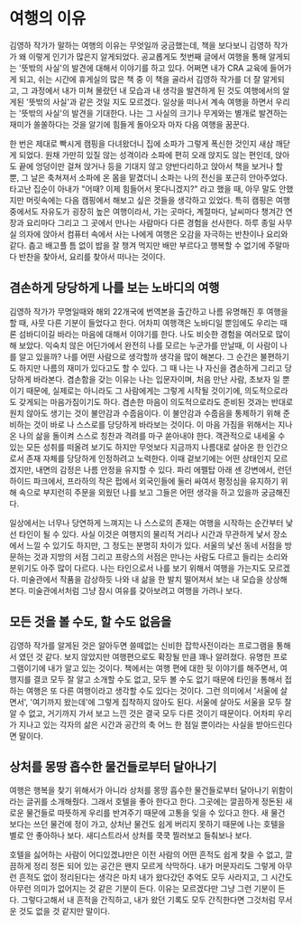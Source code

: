 # 여행의 이유

김영하 작가가 말하는 여행의 이유는 무엇일까 궁금했는데, 책을 보다보니 김영하 작가가 왜 이렇게 인기가 많은지 알게되었다. 공교롭게도 첫번째 글에서 여행을 통해 알게되는 '뜻밖의 사실'의 발견에 대해서 이야기를 하고 있다. 어쩌면 내가 CRA 교육에 들어가게 되고, 쉬는 시간에 휴게실의 많은 책 중 이 책을 골라서 김영하 작가를 더 잘 알게되고, 그 과정에서 내가 미쳐 몰랐던 내 모습과 내 생각을 발견하게 된 것도 여행에서의 알게된 '뜻밖의 사실'과 같은 것일 지도 모르겠다. 일상을 떠나서 계속 여행을 하면서 우리는 '뜻밖의 사실'의 발견을 기대한다. 나는 그 사실의 크기나 무게와는 별개로 발견하는 재미가 쏠쏠하다는 것을 알기에 힘들게 돌아오자 마자 다음 여행을 꿈꾼다.

한 번은 제대로 빡시게 캠핑을 다녀왔더니 집에 소파가 그렇게 폭신한 것인지 새삼 깨닫게 되었다. 원채 가만히 있질 않는 성격이라 소파에 편히 오래 앉지도 않는 편인데, 앉아도 끝에 엉덩이만 걸쳐 앉거나 등을 기대지 않고 양반다리하고 앉아서 책을 보거나 할 뿐, 그 날은 축쳐져서 소파에 온 몸을 맡겼더니 소파는 나의 전신을 포근히 안아주었다. 타고난 집순이 아내가 "어때? 이제 힘들어서 못다니겠지?" 라고 했을 때, 아무 말도 안했지만 머릿속에는 다음 캠핑에서 해보고 싶은 것들을 생각하고 있었다. 특히 캠핑은 여행 중에서도 자유도가 굉장히 높은 여행이라서, 가는 곳마다, 계절마다, 날씨마다 챙겨간 연장과 요리마다 그리고 그 곳에서 만나는 사람마다 다른 경험을 선사한다. 하루 종일 사무실 의자에 앉아서 컴퓨터 속에서 사는 나에게 여행은 오감을 자극하는 반찬이나 요리와 같다. 춥고 배고플 틈 없이 밥을 잘 챙겨 먹지만 배만 부르다고 행복할 수 없기에 주말마다 반찬을 찾아서, 요리를 찾아서 떠나는 것이다.

## 겸손하게 당당하게 나를 보는 노바디의 여행

김영하 작가가 무명일때와 해외 22개국에 번역본을 출간하고 나름 유명해진 후 여행을 할 때, 사뭇 다른 기분이 들었다고 한다. 어차피 여행객은 노바디일 뿐임에도 우리는 때론 섬바디이길 바라는 마음에 대해서 이야기를 한다. 나도 비슷한 경험을 여러모로 많이 해 보았다. 익숙치 않은 어딘가에서 완전히 나를 모르는 누군가를 만날때, 이 사람이 나를 알고 있을까? 나를 어떤 사람으로 생각할까 생각을 많이 해본다. 그 순간은 불편하기도 하지만 나름의 재미가 있다고도 할 수 있다. 그 때 나는 나 자신을 겸손하게 그리고 당당하게 바라본다. 겸손함을 갖는 이유는 나는 입문자이며, 처음 만난 사람, 초보자 일 뿐이기 때문에, 실제로는 아니라도 그 사람에게는 그렇게 시작될 것이기에, 의도적으로라도 갖게되는 마음가짐이기도 하다. 겸손한 마음이 의도적으로라도 준비된 것과는 반대로 원치 않아도 생기는 것이 불안감과 수줍음이다. 이 불안감과 수줍음을 통제하기 위해 준비하는 것이 바로 나 스스로를 당당하게 바라보는 것이다. 이 마음 가짐을 위해서는 지나온 나의 삶을 돌이켜 스스로 칭찬과 격려를 마구 쏟아내야 한다. 객관적으로 내세울 수 있는 모든 성취를 떠올려 보기도 하지만 무엇보다 지금까지 나름대로 살아온 한 인간으로서 존재 자체를 당당하게 인정하려고 노력한다. 이때 겉보기에는 어떤 상태인지 모르겠지만, 내면의 감정은 나름 안정을 유지할 수 있다. 파리 에펠탑 아래 센 강변에서, 런던 하이드 파크에서, 프라하의 작은 펍에서 외국인들에 둘러 싸여서 평정심을 유지하기 위해 속으로 부지런히 주문을 외웠던 나를 보고 그들은 어떤 생각을 하고 있을까 궁금해진다.

일상에서는 너무나 당연하게 느껴지는 나 스스로의 존재는 여행을 시작하는 순간부터 낯선 타인이 될 수 있다. 사실 이것은 여행지의 물리적 거리나 시간과 무관하게 낯서 장소에서 느낄 수 있기도 하지만, 그 정도는 분명히 차이가 있다. 서울의 낯선 동네 서점을 방문하는 것과 지방의 서점 그리고 프랑스의 서점은 만나는 사람도 다르고 들리는 소리와 분위기도 아주 많이 다르다. 나는 타인으로서 나를 보기 위해서 여행을 가는지도 모르겠다. 미술관에서 작품을 감상하듯 나와 내 삶을 한 발치 떨어져서 보는 내 모습을 상상해 본다. 미술관에서처럼 그냥 잠시 여유를 갖아보려고 여행을 가려나 보다.

## 모든 것을 볼 수도, 할 수도 없음을

김영하 작가를 알게된 것은 알아두면 쓸떼없는 신비한 잡학사전이라는 프로그램을 통해서 였던 것 같다. 보지 않았지만 여행편으로도 확장될 만큼 꽤나 알려졌다. 유명한 프로그램이기에 내가 알고 있는 것이다. 책에서는 여행 편에 대한 뒷 이야기를 해주면서, 여행지를 결코 모두 잘 알고 소개할 수도 없고, 모두 볼 수도 없기 때문에 타인을 통해서 접하는 여행은 또 다른 여행이라고 생각할 수도 있다는 것이다. 그런 의미에서 '서울에 살면서', '여기까지 왔는데'에 그렇게 집착하지 않아도 된다. 서울에 살아도 서울을 모두 잘 알 수 없고, 거기까지 가서 보고 느낀 것은 결국 모두 다른 것이기 때문이다. 어차피 우리가 지나고 있는 각자의 삶은 시간과 공간의 축 어느 한 점일 뿐이라는 사실을 받아드린다면 말이다.

## 상처를 몽땅 흡수한 물건들로부터 달아나기
여행은 행복을 찾기 위해서가 아니라 상처를 몽땅 흡수한 물건들로부터 달아나기 위함이라는 글귀를 소개해줬다. 그래서 호텔을 좋아 한다고 한다. 그곳에는 깔끔하게 정돈된 새로운 물건들로 따뜻하게 우리를 반겨주기 때문에 고통을 잊을 수 있다고 한다. 새 물건 보다는 쓰던 물건에 정이 가고, 상처난 물건도 쉽게 버리지 못하기 때문에 나는 호텔을 별로 안 좋아하나 보다. 새디스트라서 상처를 쿡쿡 찔러보고 들춰보나 보다.

호텔을 싫어하는 사람이 어디있겠냐만은 이전 사람의 어떤 흔적도 쉽게 찾을 수 없고, 깔끔하게 정리 정돈 되어 있는 공간은 왠지 모르게 삭막하다. 내가 머문자리도 그렇게 아무런 흔적도 없이 정리된다는 생각은 마치 내가 왔다갔던 추억도 모두 사라지고, 그 시간도 아무런 의미가 없어지는 것 같은 기분이 든다. 이유는 모르겠다만 그냥 그런 기분이 든다. 그렇다고해서 내 흔적을 간직하고, 내가 왔던 기록도 모두 간직한다면 그것처럼 무서운 것도 없을 것 같지만 말이다.


